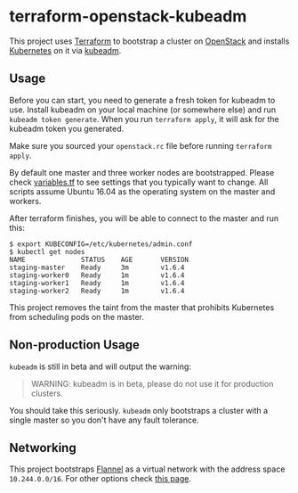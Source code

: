 # terraform-openstack-kubeadm

This project uses [Terraform](https://www.terraform.io/) to bootstrap a cluster on [OpenStack](https://www.openstack.org/) and installs [Kubernetes](https://kubernetes.io/) on it via [kubeadm](https://kubernetes.io/docs/getting-started-guides/kubeadm/).

## Usage

Before you can start, you need to generate a fresh token for kubeadm to use. Install kubeadm on your local machine (or somewhere else) and run `kubeadm token generate`. When you run `terraform apply`, it will ask for the kubeadm token you generated.

Make sure you sourced your `openstack.rc` file before running `terraform apply`.

By default one master and three worker nodes are bootstrapped. Please check [variables.tf](variables.tf) to see settings that you typically want to change. All scripts assume Ubuntu 16.04 as the operating system on the master and workers.

After terraform finishes, you will be able to connect to the master and run this:

```
$ export KUBECONFIG=/etc/kubernetes/admin.conf
$ kubectl get nodes
NAME              STATUS    AGE       VERSION
staging-master    Ready     3m        v1.6.4
staging-worker0   Ready     1m        v1.6.4
staging-worker1   Ready     1m        v1.6.4
staging-worker2   Ready     1m        v1.6.4
```

This project removes the taint from the master that prohibits Kubernetes from scheduling pods on the master.

## Non-production Usage

`kubeadm` is still in beta and will output the warning:
> WARNING: kubeadm is in beta, please do not use it for production clusters.

You should take this seriously. `kubeadm` only bootstraps a cluster with a single master so you don't have any fault tolerance.

## Networking

This project bootstraps [Flannel](https://github.com/coreos/flannel) as  a virtual network with the address space `10.244.0.0/16`. For other options check [this page](https://kubernetes.io/docs/concepts/cluster-administration/addons/).
